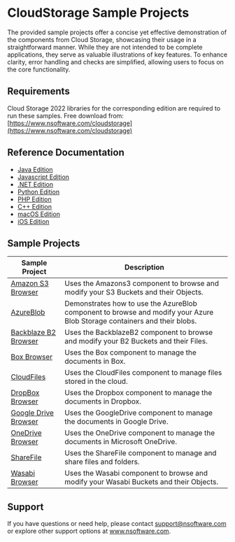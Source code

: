 # CloudStorage Sample Projects
The provided sample projects offer a concise yet effective demonstration of the components from Cloud Storage, showcasing their usage in a straightforward manner. While they are not intended to be complete applications, they serve as valuable illustrations of key features. To enhance clarity, error handling and checks are simplified, allowing users to focus on the core functionality.

## Requirements
Cloud Storage 2022 libraries for the corresponding edition are required to run these samples.  Free download from: [https://www.nsoftware.com/cloudstorage](https://www.nsoftware.com/cloudstorage)

## Reference Documentation
* [Java Edition](https://cdn.nsoftware.com/help/ESH/java/)
* [Javascript Edition](https://cdn.nsoftware.com/help/ESH/js/)
* [.NET Edition](https://cdn.nsoftware.com/help/ESH/cs/)
* [Python Edition](https://cdn.nsoftware.com/help/ESH/py/)
* [PHP Edition](https://cdn.nsoftware.com/help/ESH/php/)
* [C++ Edition](https://cdn.nsoftware.com/help/ESH/cpp/)
* [macOS Edition](https://cdn.nsoftware.com/help/ESH/mac/)
* [iOS Edition](https://cdn.nsoftware.com/help/ESH/mac/)

## Sample Projects
| Sample Project | Description |
| --- | --- |
| [Amazon S3 Browser](./Cloud%20Storage%20Samples/Amazon%20S3%20Browser) | Uses the Amazons3 component to browse and modify your S3 Buckets and their Objects. |
| [AzureBlob](./Cloud%20Storage%20Samples/AzureBlob) | Demonstrates how to use the AzureBlob component to browse and modify your Azure Blob Storage containers and their blobs. |
| [Backblaze B2 Browser](./Cloud%20Storage%20Samples/Backblaze%20B2%20Browser) | Uses the BackblazeB2 component to browse and modify your B2 Buckets and their Files. |
| [Box Browser](./Cloud%20Storage%20Samples/Box%20Browser) | Uses the Box component to manage the documents in Box. |
| [CloudFiles](./Cloud%20Storage%20Samples/CloudFiles) | Uses the CloudFiles component to manage files stored in the cloud. |
| [DropBox Browser](./Cloud%20Storage%20Samples/DropBox%20Browser) | Uses the Dropbox component to manage the documents in Dropbox. |
| [Google Drive Browser](./Cloud%20Storage%20Samples/Google%20Drive%20Browser) | Uses the GoogleDrive component to manage the documents in Google Drive. |
| [OneDrive Browser](./Cloud%20Storage%20Samples/OneDrive%20Browser) | Uses the OneDrive component to manage the documents in Microsoft OneDrive. |
| [ShareFile](./Cloud%20Storage%20Samples/ShareFile) | Uses the ShareFile component to manage and share files and folders. |
| [Wasabi Browser](./Cloud%20Storage%20Samples/Wasabi%20Browser) | Uses the Wasabi component to browse and modify your Wasabi Buckets and their Objects. |

## Support
If you have questions or need help, please contact support@nsoftware.com or explore other support options 
at www.nsoftware.com.
